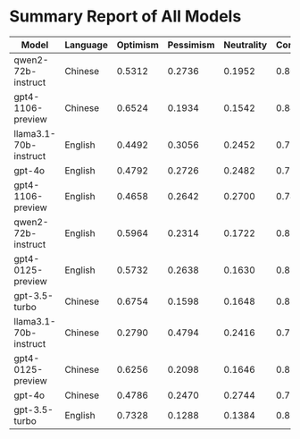 # Summary Report of All Models

| Model | Language | Optimism | Pessimism | Neutrality | Consistency | Reluctant |
|-------|----------|----------|-----------|------------|-------------|-----------|
| qwen2-72b-instruct | Chinese | 0.5312 | 0.2736 | 0.1952 | 0.8050 | 0.0134 |
| gpt4-1106-preview | Chinese | 0.6524 | 0.1934 | 0.1542 | 0.8462 | 0.0125 |
| llama3.1-70b-instruct | English | 0.4492 | 0.3056 | 0.2452 | 0.7552 | 0.0055 |
| gpt-4o | English | 0.4792 | 0.2726 | 0.2482 | 0.7536 | 0.0400 |
| gpt4-1106-preview | English | 0.4658 | 0.2642 | 0.2700 | 0.7408 | 0.0871 |
| qwen2-72b-instruct | English | 0.5964 | 0.2314 | 0.1722 | 0.8280 | 0.0028 |
| gpt4-0125-preview | English | 0.5732 | 0.2638 | 0.1630 | 0.8370 | 0.0025 |
| gpt-3.5-turbo | Chinese | 0.6754 | 0.1598 | 0.1648 | 0.8352 | 0.0038 |
| llama3.1-70b-instruct | Chinese | 0.2790 | 0.4794 | 0.2416 | 0.7584 | 0.0022 |
| gpt4-0125-preview | Chinese | 0.6256 | 0.2098 | 0.1646 | 0.8358 | 0.0033 |
| gpt-4o | Chinese | 0.4786 | 0.2470 | 0.2744 | 0.7282 | 0.0483 |
| gpt-3.5-turbo | English | 0.7328 | 0.1288 | 0.1384 | 0.8616 | 0.0000 |
